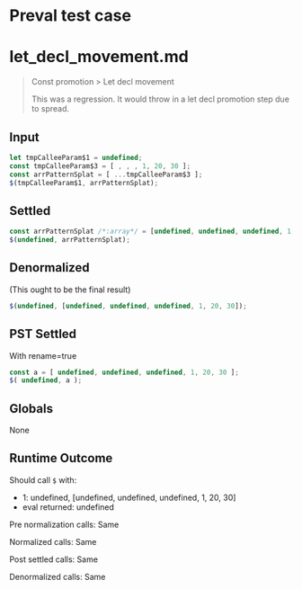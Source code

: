 # Preval test case

# let_decl_movement.md

> Const promotion > Let decl movement
>
> This was a regression. It would throw in a let decl promotion step due to spread.

## Input

`````js filename=intro
let tmpCalleeParam$1 = undefined;
const tmpCalleeParam$3 = [ , , , 1, 20, 30 ];
const arrPatternSplat = [ ...tmpCalleeParam$3 ];
$(tmpCalleeParam$1, arrPatternSplat);
`````


## Settled


`````js filename=intro
const arrPatternSplat /*:array*/ = [undefined, undefined, undefined, 1, 20, 30];
$(undefined, arrPatternSplat);
`````


## Denormalized
(This ought to be the final result)

`````js filename=intro
$(undefined, [undefined, undefined, undefined, 1, 20, 30]);
`````


## PST Settled
With rename=true

`````js filename=intro
const a = [ undefined, undefined, undefined, 1, 20, 30 ];
$( undefined, a );
`````


## Globals


None


## Runtime Outcome


Should call `$` with:
 - 1: undefined, [undefined, undefined, undefined, 1, 20, 30]
 - eval returned: undefined

Pre normalization calls: Same

Normalized calls: Same

Post settled calls: Same

Denormalized calls: Same

